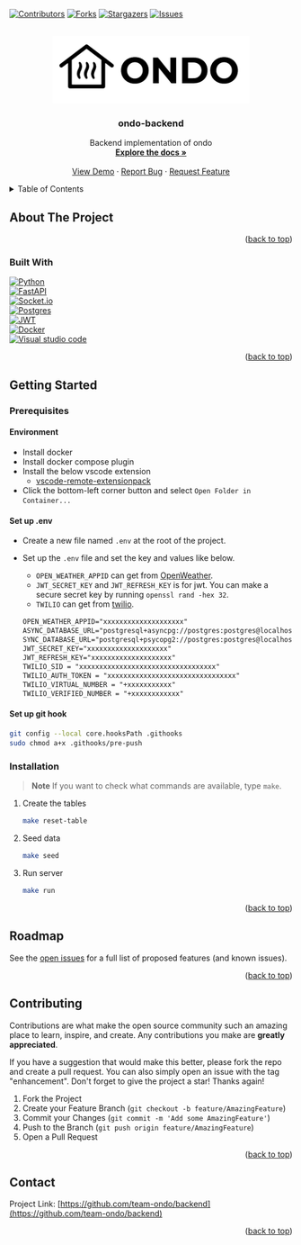 <a name="readme-top"></a>

[![Contributors][contributors-shield]][contributors-url]
[![Forks][forks-shield]][forks-url]
[![Stargazers][stars-shield]][stars-url]
[![Issues][issues-shield]][issues-url]

<br />
<div align="center">
  <a href="https://github.com/team-ondo/backend">
    <img src="docs/images/logo.png" alt="Logo" width="350" height="119">
  </a>

<h3 align="center">ondo-backend</h3>

  <p align="center">
    Backend implementation of ondo
    <br />
    <a href="https://github.com/team-ondo/backend"><strong>Explore the docs »</strong></a>
    <br />
    <br />
    <a href="https://ondo.onrender.com/">View Demo</a>
    ·
    <a href="https://github.com/team-ondo/backend/issues">Report Bug</a>
    ·
    <a href="https://github.com/team-ondo/backend/issues">Request Feature</a>
  </p>
</div>



<!-- TABLE OF CONTENTS -->
<details>
  <summary>Table of Contents</summary>
  <ol>
    <li>
      <a href="#about-the-project">About The Project</a>
      <ul>
        <li><a href="#built-with">Built With</a></li>
      </ul>
    </li>
    <li>
      <a href="#getting-started">Getting Started</a>
      <ul>
        <li>
            <a href="#prerequisites">Prerequisites</a>
            <ul>
                <li><a href="#environment">Environment</a></li>
                <li><a href="#set-up-env">Set up .env</a></li>
                <li><a href="#set-up-git-hook">Set up git hook</a></li>
            </ul>
        </li>
        <li><a href="#installation">Installation</a></li>
      </ul>
    </li>
    <li><a href="#roadmap">Roadmap</a></li>
    <li><a href="#contributing">Contributing</a></li>
    <li><a href="#contact">Contact</a></li>
  </ol>
</details>



## About The Project

<p align="right">(<a href="#readme-top">back to top</a>)</p>



### Built With

[![Python][Python]][Python-url]  
[![FastAPI][FastAPI]][FastAPI-url]  
[![Socket.io]][Socket.io-url]  
[![Postgres][Postgres]][Postgres-url]  
[![JWT][JWT]][JWT-url]  
[![Docker][Docker]][Docker-url]  
[![Visual studio code][Visual studio code]][Visual studio code-url]  

<p align="right">(<a href="#readme-top">back to top</a>)</p>



## Getting Started

### Prerequisites

#### Environment

- Install docker
- Install docker compose plugin
- Install the below vscode extension
    - [vscode-remote-extensionpack](https://marketplace.visualstudio.com/items?itemName=ms-vscode-remote.vscode-remote-extensionpack)
- Click the bottom-left corner button and select `Open Folder in Container...`

#### Set up .env

- Create a new file named `.env` at the root of the project.
- Set up the `.env` file and set the key and values like below.
    - `OPEN_WEATHER_APPID` can get from [OpenWeather](https://openweathermap.org/).
    - `JWT_SECRET_KEY` and `JWT_REFRESH_KEY` is for jwt. You can make a secure secret key by running `openssl rand -hex 32`.
    - `TWILIO` can get from [twilio](https://www.twilio.com/).

    ```env
    OPEN_WEATHER_APPID="xxxxxxxxxxxxxxxxxxxx"
    ASYNC_DATABASE_URL="postgresql+asyncpg://postgres:postgres@localhost:5432/postgres"
    SYNC_DATABASE_URL="postgresql+psycopg2://postgres:postgres@localhost:5432/postgres"
    JWT_SECRET_KEY="xxxxxxxxxxxxxxxxxxxx"
    JWT_REFRESH_KEY="xxxxxxxxxxxxxxxxxxxx"
    TWILIO_SID = "xxxxxxxxxxxxxxxxxxxxxxxxxxxxxxxxxx"
    TWILIO_AUTH_TOKEN = "xxxxxxxxxxxxxxxxxxxxxxxxxxxxxxxx"
    TWILIO_VIRTUAL_NUMBER = "+xxxxxxxxxxx"
    TWILIO_VERIFIED_NUMBER = "+xxxxxxxxxxxx"
    ```

#### Set up git hook

```sh
git config --local core.hooksPath .githooks
sudo chmod a+x .githooks/pre-push
```

### Installation

> **Note**
> If you want to check what commands are available, type `make`.

1. Create the tables
    ```sh
    make reset-table
    ```
2. Seed data
   ```sh
   make seed
   ```
3. Run server
   ```sh
   make run
   ```

<p align="right">(<a href="#readme-top">back to top</a>)</p>



## Roadmap

See the [open issues](https://github.com/team-ondo/backend/issues) for a full list of proposed features (and known issues).

<p align="right">(<a href="#readme-top">back to top</a>)</p>



## Contributing

Contributions are what make the open source community such an amazing place to learn, inspire, and create. Any contributions you make are **greatly appreciated**.

If you have a suggestion that would make this better, please fork the repo and create a pull request. You can also simply open an issue with the tag "enhancement".
Don't forget to give the project a star! Thanks again!

1. Fork the Project
2. Create your Feature Branch (`git checkout -b feature/AmazingFeature`)
3. Commit your Changes (`git commit -m 'Add some AmazingFeature'`)
4. Push to the Branch (`git push origin feature/AmazingFeature`)
5. Open a Pull Request

<p align="right">(<a href="#readme-top">back to top</a>)</p>


## Contact

Project Link: [https://github.com/team-ondo/backend](https://github.com/team-ondo/backend)

<p align="right">(<a href="#readme-top">back to top</a>)</p>



[contributors-shield]: https://img.shields.io/github/contributors/team-ondo/backend.svg?style=for-the-badge
[contributors-url]: https://github.com/team-ondo/backend/graphs/contributors
[forks-shield]: https://img.shields.io/github/forks/team-ondo/backend.svg?style=for-the-badge
[forks-url]: https://github.com/team-ondo/backend/network/members
[stars-shield]: https://img.shields.io/github/stars/team-ondo/backend.svg?style=for-the-badge
[stars-url]: https://github.com/team-ondo/backend/stargazers
[issues-shield]: https://img.shields.io/github/issues/team-ondo/backend.svg?style=for-the-badge
[issues-url]: https://github.com/team-ondo/backend/issues
[Python]: https://img.shields.io/badge/python-3670A0?style=for-the-badge&logo=python&logoColor=ffdd54
[Python-url]: https://www.python.org/
[FastAPI]: https://img.shields.io/badge/FastAPI-005571?style=for-the-badge&logo=fastapi
[FastAPI-url]: https://fastapi.tiangolo.com/
[Socket.io]: https://img.shields.io/badge/Socket.io-black?style=for-the-badge&logo=socket.io&badgeColor=010101
[Socket.io-url]: https://socket.io/
[Postgres]: https://img.shields.io/badge/postgres-%23316192.svg?style=for-the-badge&logo=postgresql&logoColor=white
[Postgres-url]: https://www.postgresql.org/
[Docker]: https://img.shields.io/badge/docker-%230db7ed.svg?style=for-the-badge&logo=docker&logoColor=white
[Docker-url]: https://www.docker.com/
[JWT]: https://img.shields.io/badge/JWT-black?style=for-the-badge&logo=JSON%20web%20tokens
[JWT-url]: https://jwt.io/
[Visual Studio Code]: https://img.shields.io/badge/Visual%20Studio%20Code-0078d7.svg?style=for-the-badge&logo=visual-studio-code&logoColor=white
[Visual Studio Code-url]:https://code.visualstudio.com/
